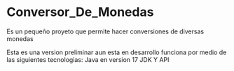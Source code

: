 # Conversor_De_Monedas
Es un pequeño proyeto que permite hacer conversiones de diversas monedas

Esta es una version preliminar aun esta en desarrollo 
funciona por medio de las siguientes tecnologias:
  Java en version 17
  JDK
  Y API 
